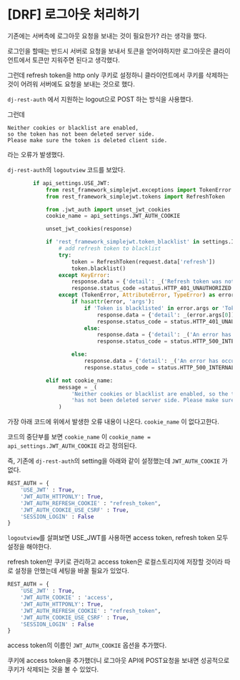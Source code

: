 # [DRF] 로그아웃 처리하기





기존에는 서버측에 로그아웃 요청을 보내는 것이 필요한가? 라는 생각을 했다.

로그인을 할때는 반드시 서버로 요청을 보내서 토큰을 얻어야하지만 로그아웃은 클라이언트에서 토큰만 지워주면 된다고 생각했다.

그런데 refresh token을 http only 쿠키로 설정하니 클라이언트에서 쿠키를 삭제하는 것이 어려워 서버에도 요청을 보내는 것으로 했다.


`dj-rest-auth` 에서 지원하는 logout으로 POST 하는 방식을 사용했다.

그런데

```
Neither cookies or blacklist are enabled,
so the token has not been deleted server side. 
Please make sure the token is deleted client side.
```

라는 오류가 발생했다.

`dj-rest-auth`의 `logoutview` 코드를 보았다.

```Python
        if api_settings.USE_JWT:
            from rest_framework_simplejwt.exceptions import TokenError
            from rest_framework_simplejwt.tokens import RefreshToken

            from .jwt_auth import unset_jwt_cookies
            cookie_name = api_settings.JWT_AUTH_COOKIE

            unset_jwt_cookies(response)

            if 'rest_framework_simplejwt.token_blacklist' in settings.INSTALLED_APPS:
                # add refresh token to blacklist
                try:
                    token = RefreshToken(request.data['refresh'])
                    token.blacklist()
                except KeyError:
                    response.data = {'detail': _('Refresh token was not included in request data.')}
                    response.status_code =status.HTTP_401_UNAUTHORIZED
                except (TokenError, AttributeError, TypeError) as error:
                    if hasattr(error, 'args'):
                        if 'Token is blacklisted' in error.args or 'Token is invalid or expired' in error.args:
                            response.data = {'detail': _(error.args[0])}
                            response.status_code = status.HTTP_401_UNAUTHORIZED
                        else:
                            response.data = {'detail': _('An error has occurred.')}
                            response.status_code = status.HTTP_500_INTERNAL_SERVER_ERROR

                    else:
                        response.data = {'detail': _('An error has occurred.')}
                        response.status_code = status.HTTP_500_INTERNAL_SERVER_ERROR

            elif not cookie_name:
                message = _(
                    'Neither cookies or blacklist are enabled, so the token '
                    'has not been deleted server side. Please make sure the token is deleted client side.',
                )
```



가장 아래 코드에 위에서 발생한 오류 내용이 나온다. `cookie_name` 이 없다고한다.



코드의 중단부를 보면 `cookie_name` 이  `cookie_name = api_settings.JWT_AUTH_COOKIE` 라고 정의된다.



즉, 기존에 `dj-rest-auth`의 setting을 아래와 같이 설정했는데 `JWT_AUTH_COOKIE` 가 없다.

```python
REST_AUTH = {
    'USE_JWT' : True,
    'JWT_AUTH_HTTPONLY': True,
    'JWT_AUTH_REFRESH_COOKIE' : "refresh_token",
    'JWT_AUTH_COOKIE_USE_CSRF' : True,
    'SESSION_LOGIN' : False
}

```

`logoutview`를 살펴보면 USE_JWT를 사용하면 access token, refresh token 모두 설정을 해야한다.

refresh token만 쿠키로 관리하고 access token은 로컬스토리지에 저장할 것이라 따로 설정을 안했는데 세팅을 바꿀 필요가 있었다.

```python
REST_AUTH = {
    'USE_JWT' : True,
    'JWT_AUTH_COOKIE' : 'access',
    'JWT_AUTH_HTTPONLY': True,
    'JWT_AUTH_REFRESH_COOKIE' : "refresh_token",
    'JWT_AUTH_COOKIE_USE_CSRF' : True,
    'SESSION_LOGIN' : False
}

```

access token의 이름인 `JWT_AUTH_COOKIE` 옵션을 추가했다.

쿠키에 access token을 추가했더니 로그아웃 API에 POST요청을 보내면 성공적으로 쿠키가 삭제되는 것을 볼 수 있었다.